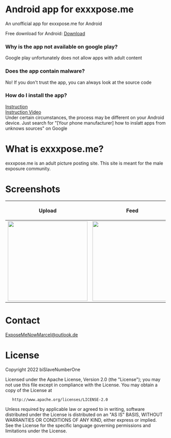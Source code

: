 # Android app for exxxpose.me
An unofficial app for exxxpose.me for Android

Free download for Android: [Download](https://github.com/exxxposeApp/exxxpose-Android/raw/main/exxxpose.me.apk)

### Why is the app not available on google play?
Google play unfortunately does not allow apps with adult content
### Does the app contain malware?
No! If you don't trust the app, you can always look at the source code
### How do I install the app?
[Instruction](https://www.verizon.com/support/knowledge-base-222186/)\
[Instruction Video](https://www.youtube.com/watch?v=KC4fe035egI)\
Under certain circumstances, the process may be different on your Android device. Just search for "[Your phone manufacturer] how to inslatt apps from unknows sources" on Google

# What is exxxpose.me?
exxxpose.me is an adult picture posting site.
This site is meant for the male exposure community.

# Screenshots

<table class="tg">
<thead>
  <tr>
    <th class="tg-0lax">
    <p>Upload</p>
    </th>
    <th class="tg-0lax">
        <p>Feed</p>
        </th>
    <th class="tg-0lax">
        <p>Bookmarks</p>
        </th>
    <th class="tg-0lax">
        <p>Post</p>
        </th>
          <th class="tg-0lax">
        <p>Notifications</p>
        </th>
  </tr>
</thead>
<tbody>
  <tr>
    <td class="tg-0lax">
    <img src="https://github.com/exxxposeApp/exxxpose-Android/raw/main/screenshots/Screenshot_1.jpg" width="250px">
    </td>
    <td class="tg-0lax">
    <img src="https://github.com/exxxposeApp/exxxpose-Android/raw/main/screenshots/Screenshot_2.jpg" width="250px">
    </td>
    <td class="tg-0lax">
    <img src="https://github.com/exxxposeApp/exxxpose-Android/raw/main/screenshots/Screenshot_3.jpg" width="250px">
    </td>
    <td class="tg-0lax">
    <img src="https://github.com/exxxposeApp/exxxpose-Android/raw/main/screenshots/Screenshot_4.png" width="250px">
    </td>
      <td class="tg-0lax">
    <img src="https://github.com/exxxposeApp/exxxpose-Android/raw/main/screenshots/Screenshot_5.jpg" width="250px">
    </td>
  </tr>
</tbody>
</table>

# Contact

[ExposeMeNowMarcel@outlook.de](mailto:ExposeMeNowMarcel@outlook.de)

# License
   Copyright 2022 biSlaveNumberOne

   Licensed under the Apache License, Version 2.0 (the "License");
   you may not use this file except in compliance with the License.
   You may obtain a copy of the License at

       http://www.apache.org/licenses/LICENSE-2.0

   Unless required by applicable law or agreed to in writing, software
   distributed under the License is distributed on an "AS IS" BASIS,
   WITHOUT WARRANTIES OR CONDITIONS OF ANY KIND, either express or implied.
   See the License for the specific language governing permissions and
   limitations under the License.
